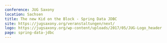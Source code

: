 ```yaml
---
conference: JUG Saxony
location: Sachsen
title: The new Kid on the Block - Spring Data JDBC
site: https://jugsaxony.org/veranstaltungen/next/
logo: https://jugsaxony.org/wp-content/uploads/2017/05/JUG-Logo_header.png
page: spring-data-jdbc
---
```

